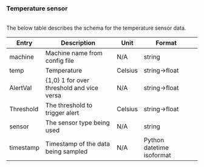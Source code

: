 ### Temperature sensor 

<br/>
The below table describes the schema for the temperature sensor data.

<br/>

|     Entry        |     Description                                  |     Unit        |     Format                       |   |
|------------------|--------------------------------------------------|-----------------|----------------------------------|---|
|     machine      |     Machine name from config file                |     N/A         |     string                       |   |
|     temp         |     Temperature                                  |     Celsius     |     string->float                |   |
|     AlertVal     |     {1,0} 1 for over threshold and vice versa    |     N/A         |     string->float                |   |
|     Threshold    |     The threshold to trigger alert               |     Celsius     |     string->float                |   |
|     sensor       |     The sensor type being used                   |     N/A         |     string                       |   |
|     timestamp    |     Timestamp of the data being sampled          |     N/A         |     Python datetime isoformat    |   |
